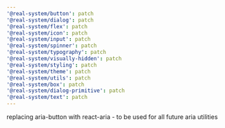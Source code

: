 ```yaml
---
'@real-system/button': patch
'@real-system/dialog': patch
'@real-system/flex': patch
'@real-system/icon': patch
'@real-system/input': patch
'@real-system/spinner': patch
'@real-system/typography': patch
'@real-system/visually-hidden': patch
'@real-system/styling': patch
'@real-system/theme': patch
'@real-system/utils': patch
'@real-system/box': patch
'@real-system/dialog-primitive': patch
'@real-system/text': patch
---
```


replacing aria-button with react-aria - to be used for all future aria utilities
